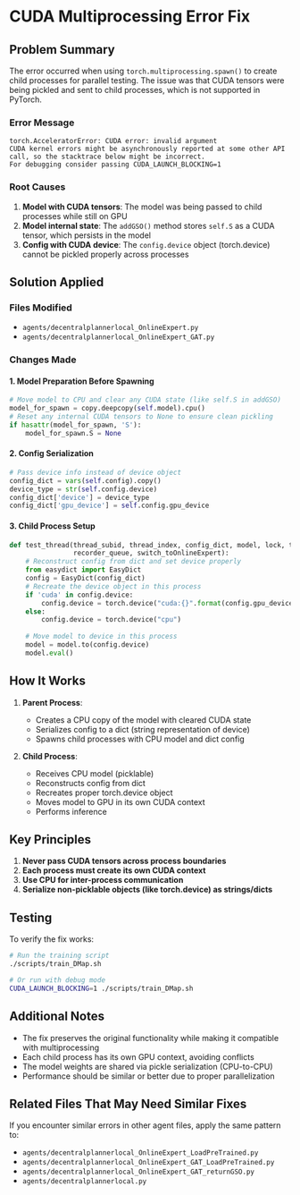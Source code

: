 # CUDA Multiprocessing Error Fix

## Problem Summary
The error occurred when using `torch.multiprocessing.spawn()` to create child processes for parallel testing. The issue was that CUDA tensors were being pickled and sent to child processes, which is not supported in PyTorch.

### Error Message
```
torch.AcceleratorError: CUDA error: invalid argument
CUDA kernel errors might be asynchronously reported at some other API call, so the stacktrace below might be incorrect.
For debugging consider passing CUDA_LAUNCH_BLOCKING=1
```

### Root Causes
1. **Model with CUDA tensors**: The model was being passed to child processes while still on GPU
2. **Model internal state**: The `addGSO()` method stores `self.S` as a CUDA tensor, which persists in the model
3. **Config with CUDA device**: The `config.device` object (torch.device) cannot be pickled properly across processes

## Solution Applied

### Files Modified
- `agents/decentralplannerlocal_OnlineExpert.py`
- `agents/decentralplannerlocal_OnlineExpert_GAT.py`

### Changes Made

#### 1. Model Preparation Before Spawning
```python
# Move model to CPU and clear any CUDA state (like self.S in addGSO)
model_for_spawn = copy.deepcopy(self.model).cpu()
# Reset any internal CUDA tensors to None to ensure clean pickling
if hasattr(model_for_spawn, 'S'):
    model_for_spawn.S = None
```

#### 2. Config Serialization
```python
# Pass device info instead of device object
config_dict = vars(self.config).copy()
device_type = str(self.config.device)
config_dict['device'] = device_type
config_dict['gpu_device'] = self.config.gpu_device
```

#### 3. Child Process Setup
```python
def test_thread(thread_subid, thread_index, config_dict, model, lock, task_queue,
                recorder_queue, switch_toOnlineExpert):
    # Reconstruct config from dict and set device properly
    from easydict import EasyDict
    config = EasyDict(config_dict)
    # Recreate the device object in this process
    if 'cuda' in config.device:
        config.device = torch.device("cuda:{}".format(config.gpu_device))
    else:
        config.device = torch.device("cpu")
    
    # Move model to device in this process
    model = model.to(config.device)
    model.eval()
```

## How It Works

1. **Parent Process**:
   - Creates a CPU copy of the model with cleared CUDA state
   - Serializes config to a dict (string representation of device)
   - Spawns child processes with CPU model and dict config

2. **Child Process**:
   - Receives CPU model (picklable)
   - Reconstructs config from dict
   - Recreates proper torch.device object
   - Moves model to GPU in its own CUDA context
   - Performs inference

## Key Principles

1. **Never pass CUDA tensors across process boundaries**
2. **Each process must create its own CUDA context**
3. **Use CPU for inter-process communication**
4. **Serialize non-picklable objects (like torch.device) as strings/dicts**

## Testing

To verify the fix works:
```bash
# Run the training script
./scripts/train_DMap.sh

# Or run with debug mode
CUDA_LAUNCH_BLOCKING=1 ./scripts/train_DMap.sh
```

## Additional Notes

- The fix preserves the original functionality while making it compatible with multiprocessing
- Each child process has its own GPU context, avoiding conflicts
- The model weights are shared via pickle serialization (CPU-to-CPU)
- Performance should be similar or better due to proper parallelization

## Related Files That May Need Similar Fixes

If you encounter similar errors in other agent files, apply the same pattern to:
- `agents/decentralplannerlocal_OnlineExpert_LoadPreTrained.py`
- `agents/decentralplannerlocal_OnlineExpert_GAT_LoadPreTrained.py`
- `agents/decentralplannerlocal_OnlineExpert_GAT_returnGSO.py`
- `agents/decentralplannerlocal.py`
